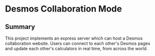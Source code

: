 # Desmos Collaboration Mode

## Summary
This project implements an express server which can host a Desmos collaboration website. Users can connect to each other's Desmos pages and update each other's calculators in real time, from across the world.
